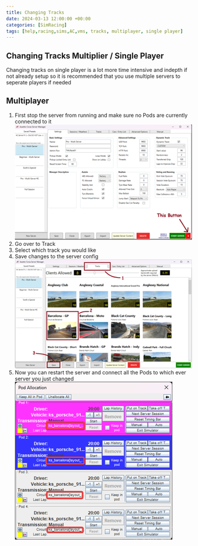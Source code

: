 ```yaml
---
title: Changing Tracks
date: 2024-03-13 12:00:00 +00:00
categories: [SimRacing]
tags: [help,racing,sims,AC,vms, tracks, multiplayer, single player]
---
```




## Changing Tracks Multiplier / Single Player
Changing tracks on single player is a lot more time intensive and indepth if not already setup so it is recommended that you use multiple servers to seperate players if needed

## Multiplayer
1. First stop the server from running and make sure no Pods are currently connected to it
![](assets/img/2024-03-14-15-42-02.png)
2. Go over to Track
3. Select which track you would like
4. Save changes to the server config
![](assets/img/acServerManager_GnYou6Y50K.png)
5. Now you can restart the server and connect all the Pods to which ever server you just changed
![](assets/img/6NwGE25GfB.png)